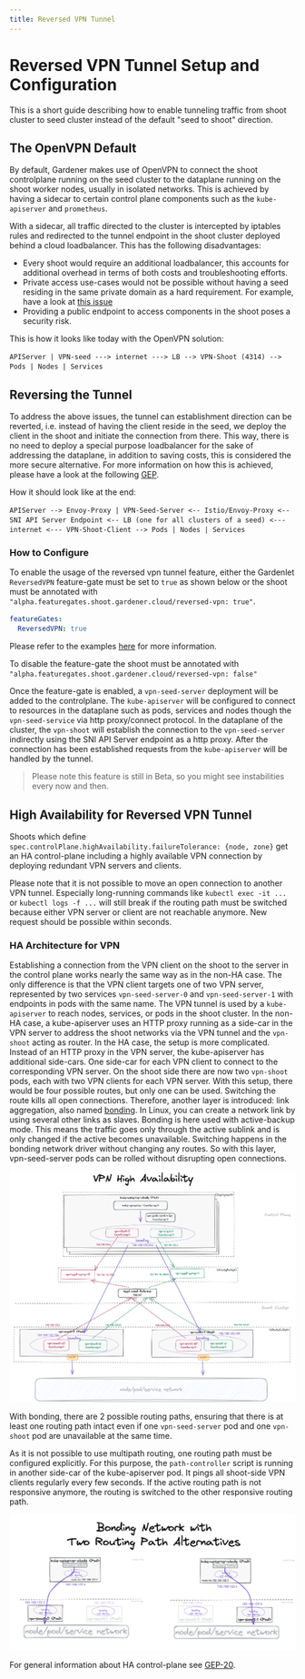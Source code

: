 ```yaml
---
title: Reversed VPN Tunnel
---
```


# Reversed VPN Tunnel Setup and Configuration 

This is a short guide describing how to enable tunneling traffic from shoot cluster to seed cluster instead of the default "seed to shoot" direction. 

## The OpenVPN Default

By default, Gardener makes use of OpenVPN to connect the shoot controlplane running on the seed cluster to the dataplane 
running on the shoot worker nodes, usually in isolated networks. This is achieved by having a sidecar to certain control plane components such as the `kube-apiserver` and `prometheus`. 

With a sidecar, all traffic directed to the cluster is intercepted by iptables rules and redirected 
to the tunnel endpoint in the shoot cluster deployed behind a cloud loadbalancer. This has the following disadvantages: 

- Every shoot would require an additional loadbalancer, this accounts for additional overhead in terms of both costs and troubleshooting efforts.
- Private access use-cases would not be possible without having a seed residing in the same private domain as a hard requirement. For example, have a look at [this issue](https://github.com/gardener/gardener-extension-provider-gcp/issues/56)
- Providing a public endpoint to access components in the shoot poses a security risk.

This is how it looks like today with the OpenVPN solution:

`APIServer | VPN-seed ---> internet ---> LB --> VPN-Shoot (4314) --> Pods | Nodes | Services`


## Reversing the Tunnel

To address the above issues, the tunnel can establishment direction can be reverted, i.e. instead of having the client reside in the seed, 
we deploy the client in the shoot and initiate the connection from there. This way, there is no need to deploy a special purpose 
loadbalancer for the sake of addressing the dataplane, in addition to saving costs, this is considered the more secure alternative. 
For more information on how this is achieved, please have a look at the following [GEP](../proposals/14-reversed-cluster-vpn.md). 

How it should look like at the end:

`APIServer --> Envoy-Proxy | VPN-Seed-Server <-- Istio/Envoy-Proxy <-- SNI API Server Endpoint <-- LB (one for all clusters of a seed) <--- internet <--- VPN-Shoot-Client --> Pods | Nodes | Services`

### How to Configure

To enable the usage of the reversed vpn tunnel feature, either the Gardenlet `ReversedVPN` feature-gate must be set to `true` as shown below or the shoot must be annotated with `"alpha.featuregates.shoot.gardener.cloud/reversed-vpn: true"`.

```yaml
featureGates:
  ReversedVPN: true
``` 
Please refer to the examples [here](https://github.com/gardener/gardener/blob/master/example/20-componentconfig-gardenlet.yaml) for more information.

To disable the feature-gate the shoot must be annotated with `"alpha.featuregates.shoot.gardener.cloud/reversed-vpn: false"`

Once the feature-gate is enabled, a `vpn-seed-server` deployment will be added to the controlplane. The `kube-apiserver` will be configured to connect to resources in the dataplane such as pods, services and nodes though the `vpn-seed-service` via http proxy/connect protocol.
In the dataplane of the cluster, the `vpn-shoot` will establish the connection to the `vpn-seed-server` indirectly using the SNI API Server endpoint as a http proxy. After the connection has been established requests from the `kube-apiserver` will be handled by the tunnel.

> Please note this feature is still in Beta, so you might see instabilities every now and then.

## High Availability for Reversed VPN Tunnel

Shoots which define `spec.controlPlane.highAvailability.failureTolerance: {node, zone}` get an HA control-plane including a
highly available VPN connection by deploying redundant VPN servers and clients. 

Please note that it is not possible to move an open connection to another VPN tunnel. Especially long-running
commands like `kubectl exec -it ...` or `kubectl logs -f ...` will still break if the routing path must be switched 
because either VPN server or client are not reachable anymore. New request should be possible within seconds.

### HA Architecture for VPN

Establishing a connection from the VPN client on the shoot to the server in the control plane works nearly the same
way as in the non-HA case. The only difference is that the VPN client targets one of two VPN server, represented by two services 
`vpn-seed-server-0` and `vpn-seed-server-1` with endpoints in pods with the same name.
The VPN tunnel is used by a `kube-apiserver` to reach nodes, services, or pods in the shoot cluster. 
In the non-HA case, a kube-apiserver uses an HTTP proxy running as a side-car in the VPN server to address
the shoot networks via the VPN tunnel and the `vpn-shoot` acting as router.
In the HA case, the setup is more complicated. Instead of an HTTP proxy in the VPN server, the kube-apiserver has
additional side-cars. One side-car for each VPN client to connect to the corresponding VPN server.
On the shoot side there are now two `vpn-shoot` pods, each with two VPN clients for each VPN server.
With this setup, there would be four possible routes, but only one can be used. Switching the route kills all
open connections. Therefore, another layer is introduced: link aggregation, also named [bonding](https://www.kernel.org/doc/Documentation/networking/bonding.txt).
In Linux, you can create a network link by using several other links as slaves. Bonding is here used with
active-backup mode. This means the traffic goes only through the active sublink and is only changed if the active
becomes unavailable. Switching happens in the bonding network driver without changing any routes. So with this layer, 
vpn-seed-server pods can be rolled without disrupting open connections.

![VPN HA Architecture](images/vpn-ha-architecture.png)

With bonding, there are 2 possible routing paths, ensuring that there is at least one routing path intact even if
one `vpn-seed-server` pod and one `vpn-shoot` pod are unavailable at the same time.

As it is not possible to use multipath routing, one routing path must be configured explicitly.
For this purpose, the `path-controller` script is running in another side-car of the kube-apiserver pod.
It pings all shoot-side VPN clients regularly every few seconds. If the active routing path is not responsive anymore,
the routing is switched to the other responsive routing path.

![Four possible routing paths](images/vpn-ha-routing-paths.png)

For general information about HA control-plane see [GEP-20](../proposals/20-ha-control-planes.md). 
